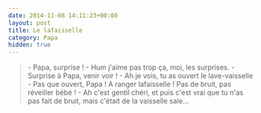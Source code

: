 ```yaml
---
date: 2014-11-08 14:11:23+00:00
layout: post
title: Le lafaisselle
category: Papa
hidden: true
---
```


> \- Papa, surprise !
> \- Hum j'aime pas trop ça, moi, les surprises.
> \- Surprise à Papa, venir voir !
> \- Ah je vois, tu as ouvert le lave-vaisselle
> \- Pas que ouvert, Papa ! A ranger lafaisselle ! Pas de bruit, pas réveiller bébé !
> \- Ah c'est gentil chéri, et puis c'est vrai que tu n'as pas fait de bruit, mais c'était de la vaisselle sale...

